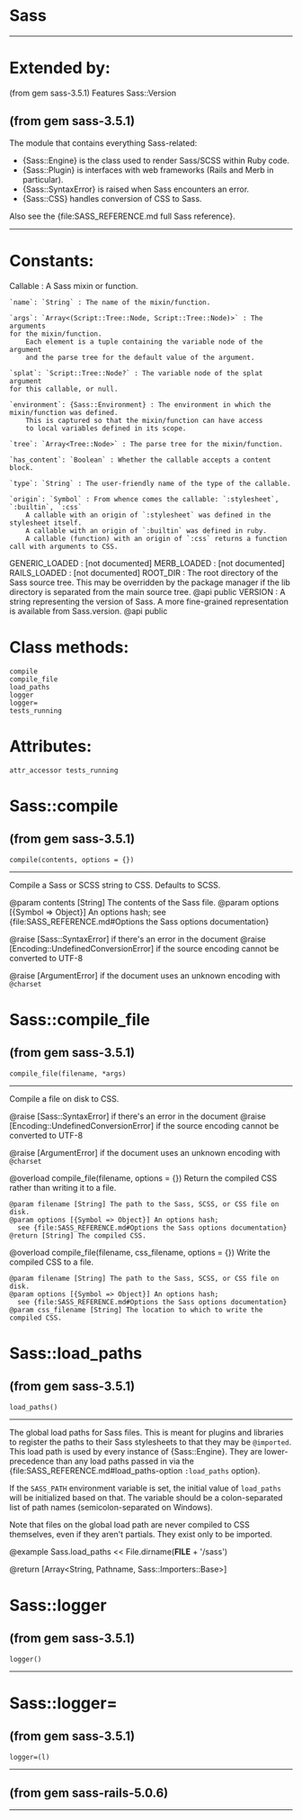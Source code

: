 # Sass

---
# Extended by:
(from gem sass-3.5.1)
    Features
    Sass::Version

(from gem sass-3.5.1)
---
The module that contains everything Sass-related:

*   {Sass::Engine} is the class used to render Sass/SCSS within Ruby code.
*   {Sass::Plugin} is interfaces with web frameworks (Rails and Merb in
    particular).
*   {Sass::SyntaxError} is raised when Sass encounters an error.
*   {Sass::CSS} handles conversion of CSS to Sass.


Also see the {file:SASS_REFERENCE.md full Sass reference}.






























































---
# Constants:

Callable
:   A Sass mixin or function.

    `name`: `String` : The name of the mixin/function.

    `args`: `Array<(Script::Tree::Node, Script::Tree::Node)>` : The arguments
    for the mixin/function.
        Each element is a tuple containing the variable node of the argument
        and the parse tree for the default value of the argument.

    `splat`: `Script::Tree::Node?` : The variable node of the splat argument
    for this callable, or null.

    `environment`: {Sass::Environment} : The environment in which the
    mixin/function was defined.
        This is captured so that the mixin/function can have access
        to local variables defined in its scope.

    `tree`: `Array<Tree::Node>` : The parse tree for the mixin/function.

    `has_content`: `Boolean` : Whether the callable accepts a content block.

    `type`: `String` : The user-friendly name of the type of the callable.

    `origin`: `Symbol` : From whence comes the callable: `:stylesheet`,
    `:builtin`, `:css`
        A callable with an origin of `:stylesheet` was defined in the stylesheet itself.
        A callable with an origin of `:builtin` was defined in ruby.
        A callable (function) with an origin of `:css` returns a function call with arguments to CSS.
GENERIC_LOADED
:   [not documented]
MERB_LOADED
:   [not documented]
RAILS_LOADED
:   [not documented]
ROOT_DIR
:   The root directory of the Sass source tree. This may be overridden by the
    package manager if the lib directory is separated from the main source
    tree. @api public
VERSION
:   A string representing the version of Sass. A more fine-grained
    representation is available from Sass.version. @api public


# Class methods:

    compile
    compile_file
    load_paths
    logger
    logger=
    tests_running

# Attributes:

    attr_accessor tests_running

# Sass::compile

(from gem sass-3.5.1)
---
    compile(contents, options = {})

---

Compile a Sass or SCSS string to CSS. Defaults to SCSS.

@param contents [String] The contents of the Sass file. @param options
[{Symbol => Object}] An options hash;
    see {file:SASS_REFERENCE.md#Options the Sass options documentation}

@raise [Sass::SyntaxError] if there's an error in the document @raise
[Encoding::UndefinedConversionError] if the source encoding
    cannot be converted to UTF-8

@raise [ArgumentError] if the document uses an unknown encoding with
`@charset`


# Sass::compile_file

(from gem sass-3.5.1)
---
    compile_file(filename, *args)

---

Compile a file on disk to CSS.

@raise [Sass::SyntaxError] if there's an error in the document @raise
[Encoding::UndefinedConversionError] if the source encoding
    cannot be converted to UTF-8

@raise [ArgumentError] if the document uses an unknown encoding with
`@charset`

@overload compile_file(filename, options = {})
    Return the compiled CSS rather than writing it to a file.

    @param filename [String] The path to the Sass, SCSS, or CSS file on disk.
    @param options [{Symbol => Object}] An options hash;
      see {file:SASS_REFERENCE.md#Options the Sass options documentation}
    @return [String] The compiled CSS.

@overload compile_file(filename, css_filename, options = {})
    Write the compiled CSS to a file.

    @param filename [String] The path to the Sass, SCSS, or CSS file on disk.
    @param options [{Symbol => Object}] An options hash;
      see {file:SASS_REFERENCE.md#Options the Sass options documentation}
    @param css_filename [String] The location to which to write the compiled CSS.


# Sass::load_paths

(from gem sass-3.5.1)
---
    load_paths()

---

The global load paths for Sass files. This is meant for plugins and libraries
to register the paths to their Sass stylesheets to that they may be
`@imported`. This load path is used by every instance of {Sass::Engine}. They
are lower-precedence than any load paths passed in via the
{file:SASS_REFERENCE.md#load_paths-option `:load_paths` option}.

If the `SASS_PATH` environment variable is set, the initial value of
`load_paths` will be initialized based on that. The variable should be a
colon-separated list of path names (semicolon-separated on Windows).

Note that files on the global load path are never compiled to CSS themselves,
even if they aren't partials. They exist only to be imported.

@example
    Sass.load_paths << File.dirname(__FILE__ + '/sass')

@return [Array<String, Pathname, Sass::Importers::Base>]


# Sass::logger

(from gem sass-3.5.1)
---
    logger()

---


# Sass::logger=

(from gem sass-3.5.1)
---
    logger=(l)

---


(from gem sass-rails-5.0.6)
---








---
